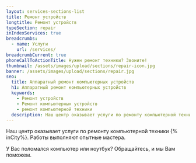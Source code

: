 ```yaml
---
layout: services-sections-list
title: Ремонт устройств
longtitle: Ремонт устройств
typeSection: repair
inIndexServices: true
breadcrumbs:
  - name: Услуги
    url: /services/
breadcrumbCurrent: true
phoneCallToActionTitle: Нужен ремонт техники? Звоните!
thumbnail: /assets/images/upload/sections/repair-icon.jpg
banner: /assets/images/upload/sections/repair.jpg
seo:
  title: Аппаратный ремонт компьютерных устройств
  h1: Аппаратный ремонт компьютерных устройств
  keywords: 
    - Ремонт устройств
    - Ремонт компьютерных устройств
    - ремонт компьютерной техники
  description: Наш центр оказывает услуги по ремонту компьютерной техники. Работы выполняют опытные мастера. У Вас поломался компьютер или ноутбук. Обращайтесь, и мы Вам поможем.
---
```

Наш центр оказывает услуги по ремонту компьютерной техники {% inCity%}. Работы выполняют опытные мастера.

У Вас поломался компьютер или ноутбук? Обращайтесь, и мы Вам поможем.